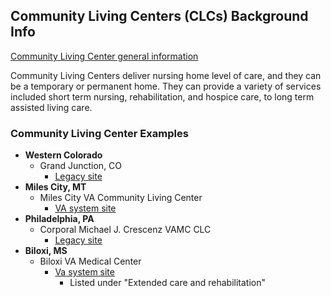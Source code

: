 ## Community Living Centers (CLCs) Background Info

[Community Living Center general information](https://www.va.gov/GERIATRICS/pages/VA_Community_Living_Centers.asp)

Community Living Centers deliver nursing home level of care, and they can be a temporary or permanent home. They can provide a variety of services included short term nursing, rehabilitation, and hospice care, to long term assisted living care.

### Community Living Center Examples

- **Western Colorado**
  - Grand Junction, CO
    - [Legacy site](https://www.grandjunction.va.gov/services/Community_Living_Center.asp)
- **Miles City, MT**
  - Miles City VA Community Living Center
    - [VA system site](https://www.va.gov/montana-health-care/locations/miles-city-va-community-living-center/)
- **Philadelphia, PA**
  - Corporal Michael J. Crescenz VAMC CLC
    - [Legacy site](https://www.philadelphia.va.gov/visitors/nhcu.asp)
- **Biloxi, MS**
  - Biloxi VA Medical Center
    - [Va system site](https://www.va.gov/gulf-coast-health-care/locations/biloxi-va-medical-center/)
        - Listed under "Extended care and rehabilitation"
